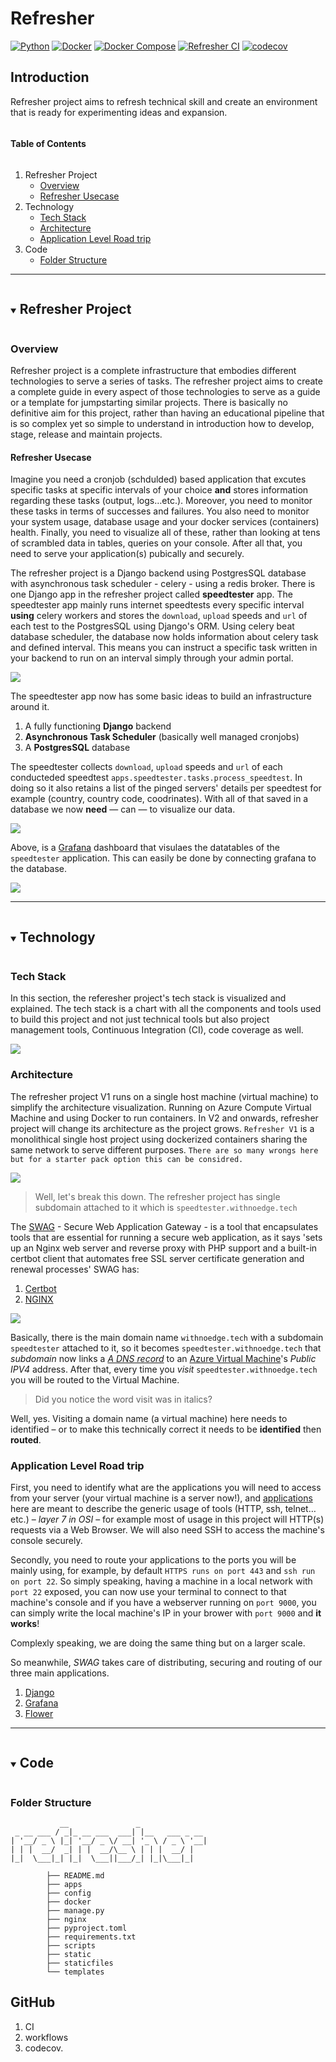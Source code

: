 # Refresher
[![Python](https://upload.wikimedia.org/wikipedia/commons/f/fc/Blue_Python_3.7_Shield_Badge.svg)]()
[![Docker](https://img.shields.io/badge/docker-v20.10.12-blue)]()
[![Docker Compose](https://img.shields.io/badge/docker--compose-v1.25.0-blue)]()
[![Refresher CI](https://github.com/ibrahimroshdy/refresher/actions/workflows/docker-image.yml/badge.svg?branch=main)](https://github.com/ibrahimroshdy/refresher/actions/workflows/docker-image.yml)
[![codecov](https://codecov.io/gh/ibrahimroshdy/refresher/branch/main/graph/badge.svg?token=G77HXOM8GX)](https://codecov.io/gh/ibrahimroshdy/refresher)

## Introduction
Refresher project aims to refresh technical skill and create an 
environment that is ready for experimenting ideas and expansion.

<summary><h4 style="display: inline-block">Table of Contents</h4></summary>
    <ol>
        <li>
            Refresher Project
              <ul>
                <li><a href="#overview">Overview</a></li>
                <li><a href="#refresher-usecase">Refresher Usecase</a></li>
              </ul>
        </li>
        <li>
            Technology
              <ul>
                <li><a href="#tech-stack">Tech Stack</a></li>
                <li><a href="#architecture">Architecture</a></li>
                <li><a href="#application-level-road-trip">Application Level Road trip</a></li>
              </ul>
        </li>
        <li>
            Code
              <ul>
                <li><a href="#folder-structure">Folder Structure</a></li>
              </ul>
        </li>
</ol>



---

<details open="open">
  <summary><h2 style="display: inline-block">Refresher Project</h2></summary>

### Overview
Refresher project is a complete infrastructure that embodies different technologies to serve a series of tasks. 
The refresher project aims to create a complete guide in every aspect of those technologies
to serve as a guide or a template for jumpstarting similar projects. 
There is basically no definitive aim for this project, rather than having an educational pipeline that is so complex yet so simple to 
understand in introduction how to develop, stage, release and maintain projects.

#### Refresher Usecase
Imagine you need a cronjob (schdulded) based application that excutes specific tasks at 
specific intervals of your choice **and** stores information regarding these tasks (output, logs…etc.). Moreover, you need to monitor these 
tasks in terms of successes and failures. You also need to monitor your system usage, database usage and your docker services (containers) health. 
Finally, you need to visualize all of these, rather than looking at tens of scrambled data in tables, queries on your console. 
After all that, you need to serve your application(s) pubically and securely.

The refresher project is a Django backend using PostgresSQL database with asynchronous task scheduler - celery -  using a redis broker. 
There is one Django app in the refresher project called **speedtester** app. 
The speedtester app mainly runs internet speedtests every specific interval **using** celery workers 
and stores the `download`, `upload`  speeds and `url` of each test to the PostgresSQL using Django's ORM.
Using celery beat database scheduler, the database now holds information about celery task and defined interval. 
This means you can instruct a specific task written in your backend to run on an interval simply through your admin portal. 

![](images/architecture/refresher-speedtester.png)

The speedtester app now has some basic ideas to build an infrastructure around it.
1. A fully functioning **Django** backend
2. **Asynchronous Task Scheduler** (basically well managed cronjobs)
3. A **PostgresSQL** database

The speedtester collects `download`, `upload`  speeds and `url` of each conducteded speedtest
`apps.speedtester.tasks.process_speedtest`. In doing so it also retains a list of the pinged servers' details per 
speedtest for example (country, country code, coodrinates).
With all of that saved in a database we now **need** — can —  to visualize our data. 

![](images/screenshots/refresher-grafana-speedtest-dashboard.png)

Above, is a [Grafana](https://grafana.com/) dashboard that visulaes the datatables of the `speedtester` application.
This can easily be done by connecting grafana to the database.

![](images/architecture/refresher-speedtester-grafana-db.png)

</details>

---

<details open="open">
  <summary><h2 style="display: inline-block">Technology </h2></summary>

### Tech Stack 
In this section, the referesher project's tech stack is visualized and explained. 
The tech stack is a chart with all the components and tools used to build this project and
not just technical tools but also project management tools, Continuous Integration (CI), code coverage as well. 

![](images/architecture/refresher-techstack.png)

### Architecture
The refresher project V1 runs on a single host machine (virtual machine) to simplify the architecture visualization. 
Running on Azure Compute Virtual Machine and using Docker to run containers. 
In V2 and onwards, refresher project will change its architecture as the project grows.
`Refresher V1` is a monolithical single host project using dockerized containers sharing the same network to serve different purposes. 
`There are so many wrongs here but for a starter pack option this can be considred.`

![](images/architecture/refresher-architecture.png)


> Well, let's break this down. The refresher project has single subdomain attached to it which is `speedtester.withnoedge.tech`

The [SWAG](https://www.linuxserver.io/blog/2020-08-21-introducing-swag) - Secure Web Application Gateway - 
is a tool that encapsulates tools that are essential for running a secure web application, as it says 
'sets up an Nginx web server and reverse proxy with PHP support and a 
built-in certbot client that automates free SSL server certificate generation and renewal processes'
SWAG has:
1. [Certbot](https://certbot.eff.org/)
2. [NGINX](https://www.nginx.com/)

![](https://www.linuxserver.io/user/pages/content/images/2019/04/reverseproxy.png)

Basically, there is the main domain name `withnoedge.tech` with a subdomain `speedtester` attached to it, 
so it becomes `speedtester.withnoedge.tech` that *subdomain* now 
links a [*A DNS record*](https://www.cloudflare.com/learning/dns/dns-records/dns-a-record/) to an [Azure Virtual Machine](https://azure.microsoft.com/en-us/services/virtual-machines/#overview)'s *Public IPV4* address. After that, every time you *visit* `speedtester.withnoedge.tech` you will be routed to the Virtual Machine.
> Did you notice the word visit was in italics?

Well, yes. Visiting a domain name (a virtual machine) here needs to identified – or to make this technically correct it needs to be **identified** then **routed**.

### Application Level Road trip
First, you need to identify what are the applications you will need to access from your server
(your virtual machine is a server now!), and [applications](https://www.imperva.com/learn/application-security/osi-model/) 
here are meant to describe the generic usage of tools (HTTP, ssh, telnet…etc.) – *layer 7 in OSI* – for example most of
usage in this project will HTTP(s) requests via a Web Browser. We will also need SSH to access the machine's console securely.

Secondly, you need to route your applications to the ports you 
will be mainly using, for example, by default `HTTPS runs on port 443` and `ssh run on port 22`. 
So simply speaking, having a machine in a local network with `port 22` exposed, you can now use your terminal to
connect to that machine's console and if you have a webserver running on `port 9000`, 
you can simply write the local machine's IP in your brower with `port 9000` and **it works**!

Complexly speaking, we are doing the same thing but on a larger scale.

So meanwhile, *SWAG* takes care of distributing, securing and routing of our three main applications. 

1. [Django](https://www.djangoproject.com/) 
2. [Grafana](https://grafana.com/)
3. [Flower](https://flower.readthedocs.io/en/latest/)

</details>

---

<details open="open">
  <summary><h2 style="display: inline-block">Code</h2></summary>

### Folder Structure

```
           __               _               
 _ __ ___ / _|_ __ ___  ___| |__   ___ _ __ 
| '__/ _ \ |_| '__/ _ \/ __| '_ \ / _ \ '__|
| | |  __/  _| | |  __/\__ \ | | |  __/ |   
|_|  \___|_| |_|  \___||___/_| |_|\___|_|   

        ├── README.md
        ├── apps
        ├── config
        ├── docker
        ├── manage.py
        ├── nginx
        ├── pyproject.toml
        ├── requirements.txt
        ├── scripts
        ├── static
        ├── staticfiles
        └── templates
```

</details>

## GitHub
1. CI
2. workflows
3. codecov. 
